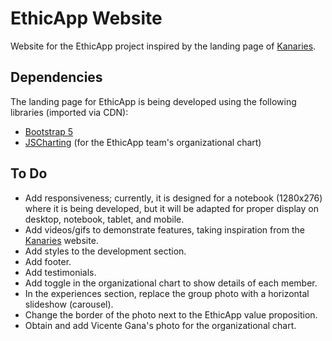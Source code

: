 # EthicApp Website

Website for the EthicApp project inspired by the landing page of [Kanaries](https://kanaries.net/home).

## Dependencies

The landing page for EthicApp is being developed using the following libraries (imported via CDN):

- [Bootstrap 5](https://getbootstrap.com/)
- [JSCharting](https://jscharting.com/) (for the EthicApp team's organizational chart)

## To Do

- Add responsiveness; currently, it is designed for a notebook (1280x276) where it is being developed, but it will be adapted for proper display on desktop, notebook, tablet, and mobile.
- Add videos/gifs to demonstrate features, taking inspiration from the [Kanaries](https://kanaries.net/home) website.
- Add styles to the development section.
- Add footer.
- Add testimonials.
- Add toggle in the organizational chart to show details of each member.
- In the experiences section, replace the group photo with a horizontal slideshow (carousel).
- Change the border of the photo next to the EthicApp value proposition.
- Obtain and add Vicente Gana's photo for the organizational chart.
